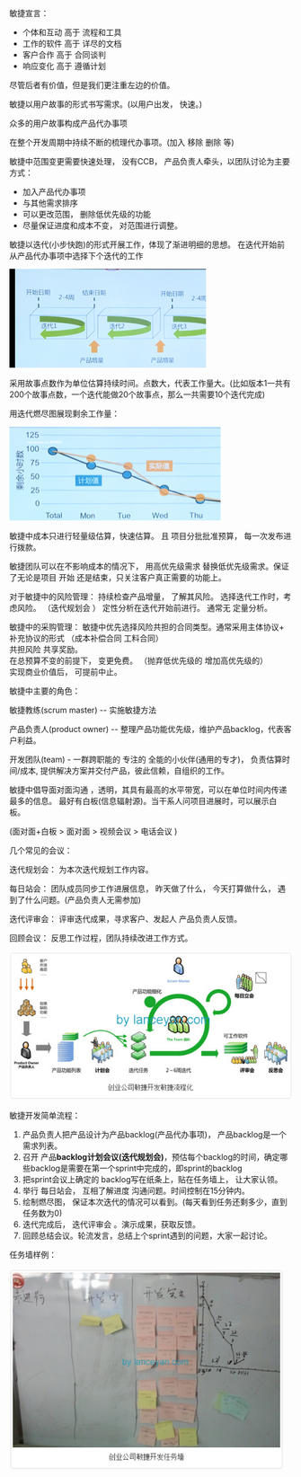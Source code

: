 敏捷宣言：

- 个体和互动 高于 流程和工具
- 工作的软件  高于  详尽的文档
- 客户合作  高于  合同谈判
- 响应变化  高于 遵循计划

尽管后者有价值，但是我们更注重左边的价值。

敏捷以用户故事的形式书写需求。(以用户出发，  快速。)

众多的用户故事构成产品代办事项

在整个开发周期中持续不断的梳理代办事项。(加入 移除  删除  等)

敏捷中范围变更需要快速处理， 没有CCB， 产品负责人牵头，以团队讨论为主要方式：

- 加入产品代办事项
- 与其他需求排序
- 可以更改范围， 删除低优先级的功能
- 尽量保证进度和成本不变， 对范围进行调整。

敏捷以迭代(小步快跑)的形式开展工作，体现了渐进明细的思想。 在迭代开始前 从产品代办事项中选择下个迭代的工作

<img src="asserts/image-20201116113655041.png" alt="image-20201116113655041" style="zoom:50%;" />

采用故事点数作为单位估算持续时间。点数大，代表工作量大。(比如版本1一共有200个故事点数，一个迭代能做20个故事点，那么一共需要10个迭代完成)

用迭代燃尽图展现剩余工作量：

<img src="asserts/image-20201116114410044.png" alt="image-20201116114410044" style="zoom:50%;" />



敏捷中成本只进行轻量级估算，快速估算。   且 项目分批批准预算， 每一次发布进行拨款。

敏捷团队可以在不影响成本的情况下， 用高优先级需求 替换低优先级需求。保证了无论是项目 开始 还是结束，只关注客户真正需要的功能上。



对于敏捷中的风险管理：
持续检查产品增量， 了解其风险。 
选择迭代工作时，考虑风险。 （迭代规划会 ）
定性分析在迭代开始前进行。  通常无 定量分析。 



敏捷中的采购管理：
敏捷中优先选择风险共担的合同类型。通常采用主体协议+ 补充协议的形式   （成本补偿合同   工料合同）   
共担风险  共享奖励。       
在总预算不变的前提下， 变更免费。  （抛弃低优先级的 增加高优先级的）  
实现商业价值后， 可提前中止。



敏捷中主要的角色：

敏捷教练(scrum master) -- 实施敏捷方法

产品负责人(product owner) -- 整理产品功能优先级，维护产品backlog，代表客户利益。

开发团队(team)  - 一群跨职能的 专注的 全能的小伙伴(通用的专才)， 负责估算时间/成本,  提供解决方案并交付产品，彼此信赖，自组织的工作。

敏捷中倡导面对面沟通 ，透明，其具有最高的水平带宽，可以在单位时间内传递最多的信息。   最好有白板(信息辐射源)。当干系人问项目进展时，可以展示白板。

(面对面+白板 > 面对面  > 视频会议 > 电话会议   )



几个常见的会议：

迭代规划会： 为本次迭代规划工作内容。

每日站会：  团队成员同步工作进展信息， 昨天做了什么， 今天打算做什么， 遇到了什么问题。(产品负责人无需参加)

迭代评审会：   评审迭代成果，寻求客户、发起人 产品负责人反馈。 

回顾会议：   反思工作过程，团队持续改进工作方式。 

<img src="asserts/289233-20160405115109672-387003847.jpg" alt="289233-20160405115109672-387003847" style="zoom:87%;" />

敏捷开发简单流程：

1. 产品负责人把产品设计为产品backlog(产品代办事项)， 产品backlog是一个需求列表。
2. 召开 产品**backlog计划会议(迭代规划会)**，预估每个backlog的时间，确定哪些backlog是需要在第一个sprint中完成的，即sprint的backlog
3. 把sprint会议上确定的 backlog写在纸条上，贴在任务墙上， 让大家认领。
4. 举行 每日站会， 互相了解进度  沟通问题。时间控制在15分钟内。
5. 绘制燃尽图， 保证本次迭代的情况可以看到。(每天看到任务还剩多少，直到任务数为0)
6. 迭代完成后， 迭代评审会 。演示成果，获取反馈。  
7. 回顾总结会议。轮流发言，总结上个sprint遇到的问题，大家一起讨论。

任务墙样例：

<img src="asserts/289233-20160405115555250-1426403075.jpg" alt="img" style="zoom:87%;" />























